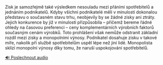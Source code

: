 
Zisk je samozřejmě také výsledkem nesouladu mezi přáními spotřebitelů a jednáním podnikatelů. Kdyby všichni podnikatelé měli v minulosti dokonalou představu o současném stavu trhu, neobjevily by se žádné zisky ani ztráty. Jejich konkurence by již v minulosti přizpůsobila – přičemž bereme řádné ohledy na časovou preferenci – ceny komplementárních výrobních faktorů současným cenám výrobků. Toto prohlášení však nemůže odstranit základní rozdíl mezi zisky a monopolními výnosy. Podnikatel dosahuje zisku v takové míře, nakolik při službě spotřebitelům uspěl lépe než jiní lidé. Monopolista sklízí monopolní výnosy díky tomu, že naruší uspokojování spotřebitelů.

[🔊 Poslechnout audio](/data/7-paragraphs/audio/chapter_69/para_009-Zisk-je-samozejm-tak-vsledkem-nesouladu-mezi-p.mp3)
